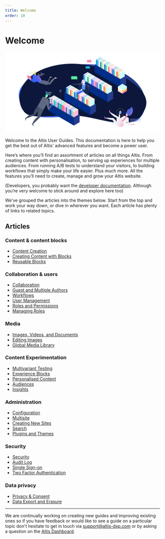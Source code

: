 ```yaml
---
title: Welcome
order: 10
---
```


# Welcome

![](./assets/banner-welcome.png)

Welcome to the Altis User Guides. This documentation is here to help you get the best out of Altis' advanced features and become a power user.

Here’s where you’ll find an assortment of articles on all things Altis. From creating content with personalisation, to serving up experiences for multiple audiences. From running A/B tests to understand your visitors, to building workflows that simply make your life easier. Plus much more. All the features you’ll need to create, manage and grow your Altis website.

(Developers, you probably want the [developer documentation](https://docs.altis-dxp.com/). Although you’re very welcome to stick around and explore here too)

We’ve grouped the articles into the themes below. Start from the top and work your way down, or dive in wherever you want. Each article has plenty of links to related topics.

## Articles

### Content & content blocks
- [Content Creation](content-and-content-blocks/README.md)
- [Creating Content with Blocks](content-and-content-blocks/creating-content-with-blocks.md)
- [Reusable Blocks](content-and-content-blocks/reusable-blocks.md)

### Collaboration & users
- [Collaboration](collaboration-and-users/README.md)
- [Guest and Multiple Authors](collaboration-and-users/guest-and-multiple-authors.md)
- [Workflows](collaboration-and-users/workflows.md)
- [User Management](collaboration-and-users/user-management.md)
- [Roles and Permissions](collaboration-and-users/roles-and-permissions.md)
- [Managing Roles](collaboration-and-users/managing-roles.md)

### Media
- [Images, Videos, and Documents](media/README.md)
- [Editing Images](media/editing-images.md)
- [Global Media Library](media/global-media-library.md)

### Content Experimentation
- [Multivariant Testing](personalising-content/README.md)
- [Experience Blocks](personalising-content/experience-blocks.md)
- [Personalised Content](personalising-content/personalised-content.md)
- [Audiences](personalising-content/audiences.md)
- [Insights](personalising-content/insights.md)

### Administration
- [Configuration](administration/README.md)
- [Multisite](administration/multisite.md)
- [Creating New Sites](administration/creating-new-sites.md)
- [Search](administration/search.md)
- [Plugins and Themes](administration/plugins-and-themes.md)

### Security
- [Security](security/README.md)
- [Audit Log](security/audit-log.md)
- [Single Sign-on](security/single-sign-on.md)
- [Two Factor Authentication](security/two-factor-authentication.md)

### Data privacy
- [Privacy & Consent](data-privacy/README.md)
- [Data Export and Erasure](data-privacy/data-export-and-erasure.md)

---
We are continually working on creating new guides and improving existing ones so if you have feedback or would like to see a guide on a particular topic don't hesitate to get in touch via [support@altis-dxp.com](mailto://support@altis-dxp.com) or by asking a question on the [Altis Dashboard](https://dashboard.altis-dxp.com/#/support/new/question).
